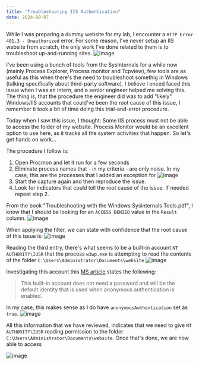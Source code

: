 ```yaml
---
title: "Troubleshooting IIS Authentication"
date: 2024-09-07
---
```


While I was preparing a dummy website for my lab, I encounter a `HTTP Error 401.3 - Unauthorized` error. For some reason, I've never setup an IIS website from scratch, the only work I've done related to them is to troubleshoot up-and-running sites.
![image](https://github.com/user-attachments/assets/264e4621-4be1-4dc8-85e6-dd8e0fa6ce40)

I've been using a bunch of tools from the SysInternals for a while now (mainly Process Explorer, Process monitor and Tcpview), few tools are as useful as this when there's the need to troubleshoot somethig in Windows (talking specifically about third-party software). I believe I onced faced this issue when I was an intern, and a senior engineer helped me solving this. The thing is, that the procedure the engineer did was to add "likely" Windows/IIS accounts that could've been the root cause of this issue, I remember it took a bit of time doing this trial-and-error procedure.

Today when I saw this issue, I thought: Some IIS process must not be able to access the folder of my website. Process Monitor would be an excellent option to use here, as it tracks all the system activities that happen. So let's get hands on work...

The procedure I follow is:

1. Open Procmon and let it run for a few seconds
2. Eliminate process names that - in my criteria - are only noise. In my case, this are the processes that I added an exception for
![image](https://github.com/user-attachments/assets/89976c70-5e38-4475-a71a-97552ed5e036)
3. Start the capture again and then reproduce the issue.
4. Look for indicators that could tell the root cause of the issue. If needed repeat step 2.

From the book "Troubleshooting with the Windows Sysinternals Tools.pdf", I know that I should be looking for an `ACCESS DENIED` value in the `Result` column.
![image](https://github.com/user-attachments/assets/9d04f5d0-ae6b-4072-9874-7ad8dff5a7c6)

When applying the filter, we can state with confidence that the root cause of this issue is: 
![image](https://github.com/user-attachments/assets/97c0ae65-3bc6-4a6a-8a55-95863da3b32a)

Reading the third entry, there's what seems to be a built-in account `NT AUTHORITY\IUSR` that the process `w3wp.exe` is attempting to read the contents of the folder `C:\Users\Administrator\Documents\website`
![image](https://github.com/user-attachments/assets/2b4cd3aa-abdb-4725-8637-3ebaf93cd0b9)

Investigating this account this [MS article](https://learn.microsoft.com/en-us/iis/get-started/planning-for-security/understanding-built-in-user-and-group-accounts-in-iis) states the following:
> This built-in account does not need a password and will be the default identity that is used when anonymous authentication is enabled.

In my case, this makes sense as I do have `anonymousAuthentication` set as `true`.
![image](https://github.com/user-attachments/assets/fee6be65-303b-4210-95ff-263a1c9c1e84)

All this information that we have reviewed, indicates that we need to give `NT AUTHORITY\IUSR` reading permission to the folder `C:\Users\Administrator\Documents\website`.
Once that's done, we are now able to access

![image](https://github.com/user-attachments/assets/4c17aa34-5574-4ff9-9d47-d83670194d55)
